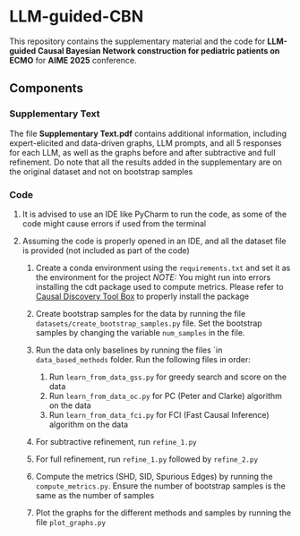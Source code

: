 # LLM-guided-CBN
This repository contains the supplementary material and the code for **LLM-guided Causal Bayesian Network construction for pediatric patients on ECMO** for **AIME 2025** conference.


## Components
### Supplementary Text
The file **Supplementary Text.pdf** contains additional information, including expert-elicited and data-driven graphs, LLM prompts, and all 5 responses for each LLM, as well as the graphs before and after subtractive and full refinement. Do note that all the results added in the supplementary are on the original dataset and not on bootstrap samples

### Code
1. It is advised to use an IDE like PyCharm to run the code, as some of the code might cause errors if used from the terminal

2. Assuming the code is properly opened in an IDE, and all the dataset file is provided (not included as part of the code)
   1. Create a conda environment using the ```requirements.txt``` and set it as the environment for the project
      **NOTE*:* You might run into errors installing the cdt package used to compute metrics. Please refer to [Causal Discovery Tool Box](https://fentechsolutions.github.io/CausalDiscoveryToolbox/html/index.html) to properly install the
      package

    2. Create bootstrap samples for the data by running the file ```datasets/create_bootstrap_samples.py``` file. Set the bootstrap samples by changing the variable ```num_samples``` in the file.

    3. Run the data only baselines by running the files `in ```data_based_methods``` folder. Run the following files in order:
        1. Run ```learn_from_data_gss.py``` for greedy search and score on the data
        2. Run ```learn_from_data_oc.py``` for PC (Peter and Clarke) algorithm on the data
        3. Run ```learn_from_data_fci.py``` for FCI (Fast Causal Inference) algorithm on the data  

    4. For subtractive refinement, run ```refine_1.py```

    5. For full refinement, run ```refine_1.py``` followed by ```refine_2.py```

    6. Compute the metrics (SHD, SID, Spurious Edges) by running the ```compute_metrics.py```. Ensure the number of bootstrap samples is the same as the number of samples

    7. Plot the graphs for the different methods and samples by running the file ```plot_graphs.py```
